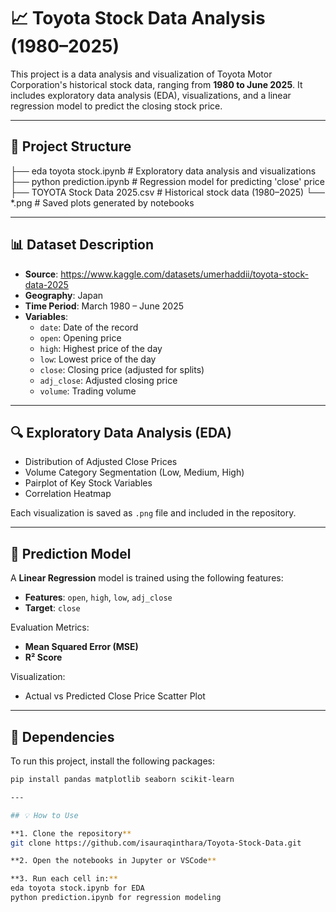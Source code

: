 # 📈 Toyota Stock Data Analysis (1980–2025)

This project is a data analysis and visualization of Toyota Motor Corporation's historical stock data, ranging from **1980 to June 2025**. It includes exploratory data analysis (EDA), visualizations, and a linear regression model to predict the closing stock price.

---

## 📂 Project Structure

├── eda toyota stock.ipynb # Exploratory data analysis and visualizations
├── python prediction.ipynb # Regression model for predicting 'close' price
├── TOYOTA Stock Data 2025.csv # Historical stock data (1980–2025)
└── *.png # Saved plots generated by notebooks

---

## 📊 Dataset Description

- **Source**: https://www.kaggle.com/datasets/umerhaddii/toyota-stock-data-2025 
- **Geography**: Japan  
- **Time Period**: March 1980 – June 2025  
- **Variables**:
  - `date`: Date of the record
  - `open`: Opening price
  - `high`: Highest price of the day
  - `low`: Lowest price of the day
  - `close`: Closing price (adjusted for splits)
  - `adj_close`: Adjusted closing price
  - `volume`: Trading volume

---

## 🔍 Exploratory Data Analysis (EDA)

- Distribution of Adjusted Close Prices  
- Volume Category Segmentation (Low, Medium, High)  
- Pairplot of Key Stock Variables  
- Correlation Heatmap  

Each visualization is saved as `.png` file and included in the repository.

---

## 🔮 Prediction Model

A **Linear Regression** model is trained using the following features:
- **Features**: `open`, `high`, `low`, `adj_close`
- **Target**: `close`

Evaluation Metrics:
- **Mean Squared Error (MSE)**
- **R² Score**

Visualization:
- Actual vs Predicted Close Price Scatter Plot

---

## 🧰 Dependencies

To run this project, install the following packages:

```bash
pip install pandas matplotlib seaborn scikit-learn

---

## 💡 How to Use

**1. Clone the repository**
git clone https://github.com/isauraqinthara/Toyota-Stock-Data.git

**2. Open the notebooks in Jupyter or VSCode**

**3. Run each cell in:**
eda toyota stock.ipynb for EDA
python prediction.ipynb for regression modeling

